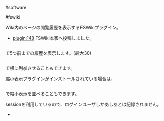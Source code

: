 #software

#fswiki



Wiki内のページの閲覧履歴を表示するFSWikiプラグイン。

* [plugin:148](plugin:148) FSWiki本家へ投稿しました。
```

```
で5つ前までの履歴を表示します。(最大30)



```

```
で横に列挙させることもできます。



縮小表示プラグインがインストールされている場合は、

```

```
で縮小表示を並べることもできます。



sessionを利用しているので、ログインユーザしかあしあとは記録されません。



* [](history20041020.zip)


